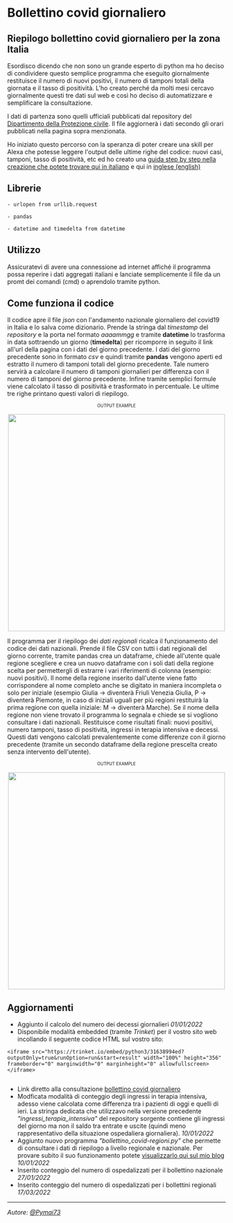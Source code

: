 # Bollettino covid giornaliero
## Riepilogo bollettino covid giornaliero per la zona Italia

Esordisco dicendo che non sono un grande esperto di python ma ho deciso di condividere questo semplice programma che eseguito giornalmente restituisce il numero di nuovi positivi, il numero di tamponi totali della giornata e il tasso di positività. L'ho creato perché da molti mesi cercavo giornalmente questi tre dati sul web e così ho deciso di automatizzare e semplificare la consultazione.

I dati di partenza sono quelli ufficiali pubblicati dal repository del [Dipartimento della Protezione civile](https://github.com/pcm-dpc/COVID-19). 
Il file aggiornerà i dati secondo gli orari pubblicati nella pagina sopra menzionata.

Ho iniziato questo percorso con la speranza di poter creare una skill per Alexa che potesse leggere l'output delle ultime righe del codice: nuovi casi, tamponi, tasso di positività, etc ed ho creato una [guida step by step nella creazione che potete trovare qui in italiano](https://pcwizard-italia.blogspot.com/2022/01/skill-alexa-per-avere-il-riepilogo-del.html) e qui in [inglese (english)](https://pcwizard-italia.blogspot.com/2022/01/after-creation-of-python-script-i.html) 

## Librerie 
<code>- urlopen from urllib.request</code>

<code>- pandas</code>

<code>- datetime and timedelta from datetime</code>

## Utilizzo
Assicuratevi di avere una connessione ad internet affiché il programma possa reperire i dati aggregati italiani e lanciate semplicemente il file da un promt dei comandi (cmd) o aprendolo tramite python.
  
## Come funziona il codice
Il codice apre il file *json* con l'andamento nazionale giornaliero del covid19 in Italia e lo salva come dizionario. Prende la stringa dal *timestamp* del *repository* e la porta nel formato *aaaammgg* e tramite **datetime** lo trasforma in data sottraendo un giorno (**timedelta**) per ricomporre in seguito il link all'url della pagina con i dati del giorno precedente. I dati del giorno precedente sono in formato *csv* e quindi tramite **pandas** vengono aperti ed estratto il numero di tamponi totali del giorno precedente. Tale numero servirà a calcolare il numero di tamponi giornalieri per differenza con il numero di tamponi del giorno precedente. Infine tramite semplici formule viene calcolato il tasso di positività e trasformato in percentuale. Le ultime tre righe printano questi valori di riepilogo.
<p align="center"><sub><sup>OUTPUT EXAMPLE</sup></sub>
<p align="center"><img src="https://i.ibb.co/nMq5PPX/cmd.png&s=50" width="500" height="500"></p></center>

Il programma per il riepilogo dei *dati regionali* ricalca il funzionamento del codice dei dati nazionali. Prende il file CSV con tutti i dati regionali del giorno corrente, tramite pandas crea un dataframe, chiede all'utente quale regione scegliere e crea un nuovo dataframe con i soli dati della regione scelta per permettergli di estrarre i vari riferimenti di colonna (esempio: nuovi positivi). Il nome della regione inserito dall'utente viene fatto corrispondere al nome completo anche se digitato in maniera incompleta o solo per iniziale (esempio Giulia -> diventerà Friuli Venezia Giulia, P -> diventerà Piemonte, in caso di iniziali uguali per più regioni restituirà la prima regione con quella iniziale: M -> diventerà Marche). Se il nome della regione non viene trovato il programma lo segnala e chiede se si vogliono consultare i dati nazionali.
Restituisce come risultati finali: nuovi positivi, numero tamponi, tasso di positività, ingressi in terapia intensiva e decessi. Questi dati vengono calcolati prevalentemente come differenze con il giorno precedente (tramite un secondo dataframe della regione prescelta creato senza intervento dell'utente).
<p align="center"><sub><sup>OUTPUT EXAMPLE</sup></sub>
<p align="center"><img src="https://i.ibb.co/fMXqnTx/bollettino-regionale.jpg&s=50" width="500" height="500"></p></center>

## Aggiornamenti
- Aggiunto il calcolo del numero dei decessi giornalieri *01/01/2022*
- Disponibile modalità embedded (tramite *Trinket*) per il vostro sito web incollando il seguente codice HTML sul vostro sito:
```
<iframe src="https://trinket.io/embed/python3/31638994ed?outputOnly=true&runOption=run&start=result" width="100%" height="356" frameborder="0" marginwidth="0" marginheight="0" allowfullscreen></iframe>


```
- Link diretto alla consultazione [bollettino covid giornaliero](https://pcwizard-italia.blogspot.com/2022/01/riepilogo-bollettino-covid-giornaliero.html)
- Modficata modalità di conteggio degli ingressi in terapia intensiva, adesso viene calcolata come differenza tra i pazienti di oggi e quelli di ieri. La stringa dedicata che utilizzavo nella versione precedente *"ingressi_terapia_intensiva"* del repository sorgente contiene gli ingressi del giorno ma non il saldo tra entrate e uscite (quindi meno rappresentativo della situazione ospedaliera giornaliera). *10/01/2022*
- Aggiunto nuovo programma *"bollettino_covid-regioni.py"* che permette di consultare i dati di riepilogo a livello regionale e nazionale. Per provare subito il suo funzionamento potete [visualizzarlo qui sul mio blog](https://pcwizard-italia.blogspot.com/2022/01/riepilogo-bollettino-covid-regionale-e.html) *10/01/2022*
- Inserito conteggio del numero di ospedalizzati per il bollettino nazionale *27/01/2022*
- Inserito conteggio del numero di ospedalizzati per i bollettini regionali *17/03/2022*

<hr>

*Autore: [@Pymai73](https://github.com/Pymai73)*
